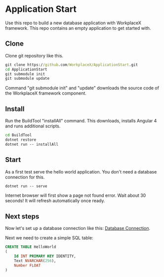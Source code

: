 # Application Start

Use this repo to build a new database application with WorkplaceX framework. This repo contains an empty application to get started with.

## Clone

Clone git repository like this.

```cmd
git clone https://github.com/WorkplaceX/ApplicationStart.git
cd ApplicationStart
git submodule init
git submodule update
```

Command "git submodule init" and "update" downloads the source code of the WorkplaceX framework component.

## Install
Run the BuildTool "installAll" command. This downloads, installs Angular 4 and runs additional scripts.

```cmd
cd BuildTool
dotnet restore
dotnet run -- installAll
```	

## Start
As a first test serve the hello world application. You don't need a database connection for this.
```cmd
dotnet run -- serve
```	
	
Internet browser will first show a page not found error. Wait about 30 seconds! It will refresh automatically once ready.

## Next steps

Now let's set up a database connection like this: [Database Connection](https://github.com/WorkplaceX/Framework/wiki/Database-Connection).

Next we need to create a simple SQL table:

```sql
CREATE TABLE HelloWorld
(
	Id INT PRIMARY KEY IDENTITY,
  	Text NVARCHAR(256),
	Number FLOAT
)
```	




